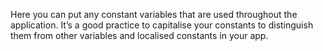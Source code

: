 Here you can put any constant variables that are used throughout the application. It’s a good practice
to capitalise your constants to distinguish them from other variables and localised constants in your app.